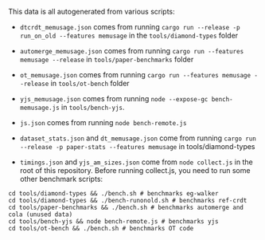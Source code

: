 This data is all autogenerated from various scripts:

- `dtcrdt_memusage.json` comes from running `cargo run --release -p run_on_old --features memusage` in the `tools/diamond-types` folder
- `automerge_memusage.json` comes from running `cargo run --features memusage --release` in `tools/paper-benchmarks` folder
- `ot_memusage.json` comes from running `cargo run --features memusage --release` in `tools/ot-bench` folder
- `yjs_memusage.json` comes from running `node --expose-gc bench-memusage.js` in `tools/bench-yjs`.
- `js.json` comes from running `node bench-remote.js`
- `dataset_stats.json` and `dt_memusage.json` come from running `cargo run --release -p paper-stats --features memusage` in tools/diamond-types

- `timings.json` and `yjs_am_sizes.json` come from `node collect.js` in the root of this repository. Before running collect.js, you need to run some other benchmark scripts:

```
cd tools/diamond-types && ./bench.sh # benchmarks eg-walker
cd tools/diamond-types && ./bench-runonold.sh # benchmarks ref-crdt
cd tools/paper-benchmarks && ./bench.sh # benchmarks automerge and cola (unused data)
cd tools/bench-yjs && node bench-remote.js # benchmarks yjs
cd tools/ot-bench && ./bench.sh # benchmarks OT code
```
